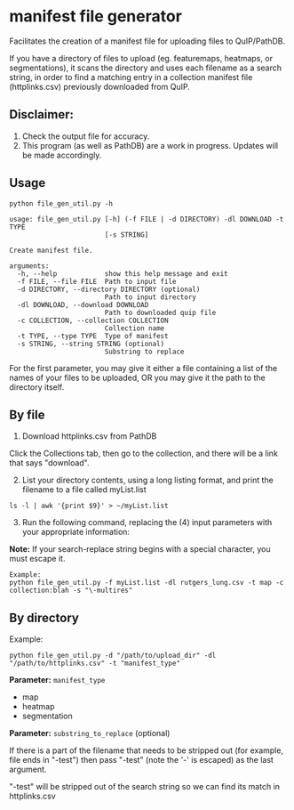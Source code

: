 # manifest file generator

Facilitates the creation of a manifest file for uploading files to QuIP/PathDB.

If you have a directory of files to upload (eg. featuremaps, heatmaps, or
segmentations), it scans the directory and uses each filename as a search string, in order to find a matching entry in a collection manifest file (httplinks.csv) previously downloaded from QuIP.

## Disclaimer: 
1.  Check the output file for accuracy.
2.  This program (as well as PathDB) are a work in progress. Updates will be made accordingly.

## Usage
```
python file_gen_util.py -h

usage: file_gen_util.py [-h] (-f FILE | -d DIRECTORY) -dl DOWNLOAD -t TYPE
                        [-s STRING]

Create manifest file.

arguments:
  -h, --help            show this help message and exit
  -f FILE, --file FILE  Path to input file
  -d DIRECTORY, --directory DIRECTORY (optional)
                        Path to input directory
  -dl DOWNLOAD, --download DOWNLOAD
                        Path to downloaded quip file
  -c COLLECTION, --collection COLLECTION
                        Collection name
  -t TYPE, --type TYPE  Type of manifest
  -s STRING, --string STRING (optional)
                        Substring to replace
```

For the first parameter, you may give it either a file containing a list of the names of your files to be uploaded, OR you may give it the path to the directory itself.

## By file

1) Download httplinks.csv from PathDB

Click the Collections tab, then go to the collection, and there will be a link that says "download".

2) List your directory contents, using a long listing format, and print the filename to a file called myList.list

```
ls -l | awk '{print $9}' > ~/myList.list
```

3) Run the following command, replacing the (4) input parameters with your appropriate information:

**Note:** If your search-replace string begins with a special character, you must escape it.

```
Example:
python file_gen_util.py -f myList.list -dl rutgers_lung.csv -t map -c collection:blah -s "\-multires"
```

<!--
```
python file_gen_util.py -f "/path/to/myList.list" -dl "/path/to/httplinks.csv" -t "manifest_type"
```
-->


## By directory

Example:

```
python file_gen_util.py -d "/path/to/upload_dir" -dl "/path/to/httplinks.csv" -t "manifest_type"
```

**Parameter:** `manifest_type`

- map
- heatmap
- segmentation

**Parameter:** `substring_to_replace` (optional)

If there is a part of the filename that needs to be stripped out (for example, file ends in "-test") then pass "\-test" (note the '-' is escaped) as the last argument.

"-test" will be stripped out of the search string so we can find its match in httplinks.csv
